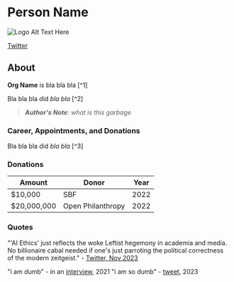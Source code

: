 # Person Name

![Logo Alt Text Here](https://upload.wikimedia.org/wikipedia/commons/thumb/9/9e/Picea_abies_shoot_with_buds%2C_Sogndal%2C_Norway.jpg/240px-Picea_abies_shoot_with_buds%2C_Sogndal%2C_Norway.jpg)

[Twitter]()

## About

**Org Name** is bla bla bla [^1]

Bla bla bla did _bla bla_ [^2]

> ***Author's Note**: what is this garbage*


### Career, Appointments, and Donations

Bla bla bla did _bla bla_ [^3]


### Donations

| Amount        | Donor               | Year |
| ------------- | ------------------- | ---- |
| $10,000       | SBF                 | 2022 |
| $20,000,000   | Open Philanthropy   | 2022 |


### Quotes

"'AI Ethics' just reflects the woke Leftist hegemony in academia and media. No billionaire cabal needed if one's just parroting the political correctness of the modern zeitgeist." - [Twitter, Nov 2023](https://twitter.com/primalpoly/status/1728554160256118800)

"i am dumb" - in an [interview](), 2021
"i am so dumb" - [tweet](), 2023




